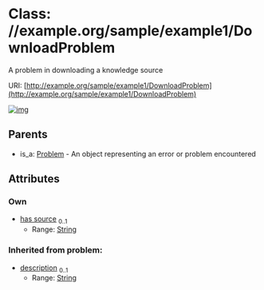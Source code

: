 
# Class: //example.org/sample/example1/DownloadProblem


A problem in downloading a knowledge source

URI: [http://example.org/sample/example1/DownloadProblem](http://example.org/sample/example1/DownloadProblem)


[![img](https://yuml.me/diagram/nofunky;dir:TB/class/[Problem],[Problem]^-[DownloadProblem&#124;has_source:string%20%3F;description(i):string%20%3F])](https://yuml.me/diagram/nofunky;dir:TB/class/[Problem],[Problem]^-[DownloadProblem&#124;has_source:string%20%3F;description(i):string%20%3F])

## Parents

 *  is_a: [Problem](Problem.md) - An object representing an error or problem encountered

## Attributes


### Own

 * [has source](has_source.md)  <sub>0..1</sub>
     * Range: [String](types/String.md)

### Inherited from problem:

 * [description](description.md)  <sub>0..1</sub>
     * Range: [String](types/String.md)

